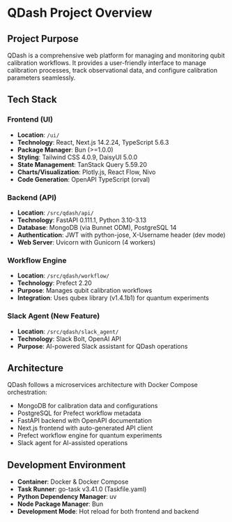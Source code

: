 # QDash Project Overview

## Project Purpose
QDash is a comprehensive web platform for managing and monitoring qubit calibration workflows. It provides a user-friendly interface to manage calibration processes, track observational data, and configure calibration parameters seamlessly.

## Tech Stack

### Frontend (UI)
- **Location**: `/ui/`
- **Technology**: React, Next.js 14.2.24, TypeScript 5.6.3
- **Package Manager**: Bun (>=1.0.0)
- **Styling**: Tailwind CSS 4.0.9, DaisyUI 5.0.0
- **State Management**: TanStack Query 5.59.20
- **Charts/Visualization**: Plotly.js, React Flow, Nivo
- **Code Generation**: OpenAPI TypeScript (orval)

### Backend (API)
- **Location**: `/src/qdash/api/`
- **Technology**: FastAPI 0.111.1, Python 3.10-3.13
- **Database**: MongoDB (via Bunnet ODM), PostgreSQL 14
- **Authentication**: JWT with python-jose, X-Username header (dev mode)
- **Web Server**: Uvicorn with Gunicorn (4 workers)

### Workflow Engine
- **Location**: `/src/qdash/workflow/`
- **Technology**: Prefect 2.20
- **Purpose**: Manages qubit calibration workflows
- **Integration**: Uses qubex library (v1.4.1b1) for quantum experiments

### Slack Agent (New Feature)
- **Location**: `/src/qdash/slack_agent/`
- **Technology**: Slack Bolt, OpenAI API
- **Purpose**: AI-powered Slack assistant for QDash operations

## Architecture
QDash follows a microservices architecture with Docker Compose orchestration:
- MongoDB for calibration data and configurations
- PostgreSQL for Prefect workflow metadata
- FastAPI backend with OpenAPI documentation
- Next.js frontend with auto-generated API client
- Prefect workflow engine for quantum experiments
- Slack agent for AI-assisted operations

## Development Environment
- **Container**: Docker & Docker Compose
- **Task Runner**: go-task v3.41.0 (Taskfile.yaml)
- **Python Dependency Manager**: uv
- **Node Package Manager**: Bun
- **Development Mode**: Hot reload for both frontend and backend